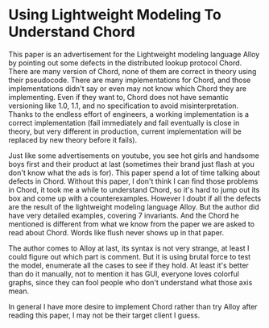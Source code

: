 # Using Lightweight Modeling To Understand Chord

This paper is an advertisement for the Lightweight modeling language Alloy by pointing
out some defects in the distributed lookup protocol Chord. There are many version of
Chord, none of them are correct in theory using their pseudocode. There are many implementations
for Chord, and those implementations didn't say or even may not know which Chord they are
implementing. Even if they want to, Chord does not have semantic versioning like 1.0, 1.1, and
no specification to avoid misinterpretation. Thanks to the endless effort of engineers, a working
implementation is a correct implementation (fail immediately and fail eventually is close in theory, but
very different in production, current implementation will be replaced by new theory before it fails).

Just like some advertisements on youtube, you see hot girls and handsome boys first and their product at last (sometimes
their brand just flash at you don't know what the ads is for). This paper spend a lot of time talking about
defects in Chord. Without this paper, I don't think I can find those problems in Chord, it took me a while to understand Chord,
so it's hard to jump out its box and come up with a counterexamples. However I doubt if all the defects are the result of the
lightweight modeling language Alloy. But the author did have very detailed examples, covering 7 invariants.
And the Chord he mentioned is different from what we know from the paper we are asked to read about Chord.
Words like flush never shows up in that paper.

The author comes to Alloy at last, its syntax is not very strange, at least I could figure out which part is comment.
But it is using brutal force to test the model, enumerate all the cases to see if they hold. At least it's better than
do it manually, not to mention it has GUI, everyone loves colorful graphs, since they can fool people who don't understand
what those axis mean.

In general I have more desire to implement Chord rather than try Alloy after reading this paper, I may not be their target client I guess. 
